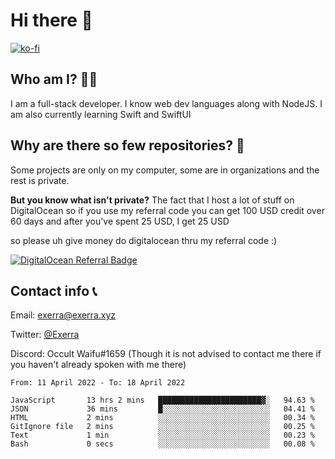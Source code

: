 # Hi there 👋
<!--<img valign="middle" align="right" src="https://cdn.exerra.xyz/png/linus_lick_wood.png" width="300px" alt="exerra pfp"/>-->
    
[![ko-fi](https://www.ko-fi.com/img/githubbutton_sm.svg)](https://ko-fi.com/X8X130H96)
## Who am I? 🙋‍♀️
I am a full-stack developer. I know web dev languages along with NodeJS. I am also currently learning Swift and SwiftUI
## Why are there so few repositories? 🤔
Some projects are only on my computer, some are in organizations and the rest is private.

**But you know what isn't private?** The fact that I host a lot of stuff on DigitalOcean so if you use my referral code you can get 100 USD credit over 60 days and after you've spent 25 USD, I get 25 USD

so please uh give money do digitalocean thru my referral code :)

[![DigitalOcean Referral Badge](https://web-platforms.sfo2.digitaloceanspaces.com/WWW/Badge%203.svg)](https://www.digitalocean.com/?refcode=724deb483716&utm_campaign=Referral_Invite&utm_medium=Referral_Program&utm_source=badge)
## Contact info 📞
Email: [exerra@exerra.xyz](mailto:exerra@exerra.xyz)

Twitter: [@Exerra](https://twitter.com/exerra)

Discord: Occult Waifu#1659 (Though it is not advised to contact me there if you haven't already spoken with me there)

<!--
<a href="https://status.exerra.xyz" id="freshstatus-badge-root"
  data-banner-style="compact">
  <img src="https://public-api.freshstatus.io/v1/public/badge.svg/?badge=0b9b52df-6e1d-4d16-b836-5595b35bcef8" />
    </a>
-->

<!--START_SECTION:waka-->

```text
From: 11 April 2022 - To: 18 April 2022

JavaScript       13 hrs 2 mins   ███████████████████████▓░   94.63 %
JSON             36 mins         █░░░░░░░░░░░░░░░░░░░░░░░░   04.41 %
HTML             2 mins          ░░░░░░░░░░░░░░░░░░░░░░░░░   00.34 %
GitIgnore file   2 mins          ░░░░░░░░░░░░░░░░░░░░░░░░░   00.25 %
Text             1 min           ░░░░░░░░░░░░░░░░░░░░░░░░░   00.23 %
Bash             0 secs          ░░░░░░░░░░░░░░░░░░░░░░░░░   00.08 %
```

<!--END_SECTION:waka-->
    
<!--
![Exerra's Github profile statistics](https://github.stats.exerra.xyz/api?username=Exerra&show_icons=true&theme=buefy&include_all_commits=true&count_private=true)
![Exerra's language statistics](https://github.stats.exerra.xyz/api/top-langs/?username=Exerra&layout=compact)
-->
